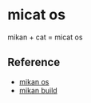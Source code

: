 # micat os
mikan + cat = micat os

## Reference
- [mikan os](https://github.com/uchan-nos/mikanos)
- [mikan build](https://github.com/uchan-nos/mikanos-build)

